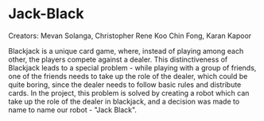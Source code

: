# Jack-Black

Creators: Mevan Solanga, Christopher Rene Koo Chin Fong, Karan Kapoor

Blackjack is a unique card game, where, instead of playing among each other, the players compete against a dealer.
This distinctiveness of Blackjack leads to a special problem - while playing with a group of friends, one of the friends needs to take up the role of the dealer, which could be quite boring, since the dealer needs to follow basic rules and distribute cards.
In the project, this problem is solved by creating a robot which can take up the role of the dealer in blackjack, and a decision was made to name to name our robot - "Jack Black".

